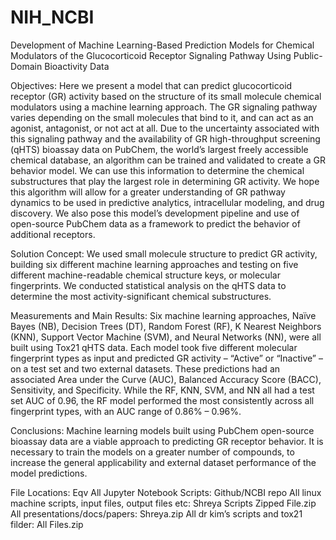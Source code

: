 # NIH_NCBI

Development of Machine Learning-Based Prediction Models for Chemical Modulators of the Glucocorticoid Receptor Signaling Pathway Using Public-Domain Bioactivity Data

Objectives:  Here we present a model that can predict glucocorticoid receptor (GR) activity based on the structure of its small molecule chemical modulators using a machine learning approach.  The GR signaling pathway varies depending on the small molecules that bind to it, and can act as an agonist, antagonist, or not act at all.  Due to the uncertainty associated with this signaling pathway and the availability of GR high-throughput screening (qHTS) bioassay data on PubChem, the world’s largest freely accessible chemical database, an algorithm can be trained and validated to create a GR behavior model.  We can use this information to determine the chemical substructures that play the largest role in determining GR activity.  We hope this algorithm will allow for a greater understanding of GR pathway dynamics to be used in predictive analytics, intracellular modeling, and drug discovery.  We also pose this model’s development pipeline and use of open-source PubChem data as a framework to predict the behavior of additional receptors.
 
Solution Concept: We used small molecule structure to predict GR activity, building six different machine learning approaches and testing on five different machine-readable chemical structure keys, or molecular fingerprints.  We conducted statistical analysis on the qHTS data to determine the most activity-significant chemical substructures.
 
Measurements and Main Results: Six machine learning approaches, Naïve Bayes (NB), Decision Trees (DT), Random Forest (RF), K Nearest Neighbors (KNN), Support Vector Machine (SVM), and Neural Networks (NN), were all built using Tox21 qHTS data.  Each model took five different molecular fingerprint types as input and predicted GR activity – “Active” or “Inactive” – on a test set and two external datasets. These predictions had an associated Area under the Curve (AUC), Balanced Accuracy Score (BACC), Sensitivity, and Specificity.  While the RF, KNN, SVM, and NN all had a test set AUC of 0.96, the RF model performed the most consistently across all fingerprint types, with an AUC range of 0.86% – 0.96%.
 
Conclusions: Machine learning models built using PubChem open-source bioassay data are a viable approach to predicting GR receptor behavior.  It is necessary to train the models on a greater number of compounds, to increase the general applicability and external dataset performance of the model predictions. 


File Locations:
Eqv All Jupyter Notebook Scripts: Github/NCBI repo
All linux machine scripts, input files, output files etc: Shreya Scripts Zipped File.zip
All presentations/docs/papers: Shreya.zip
All dr kim’s scripts and tox21 filder: All Files.zip
